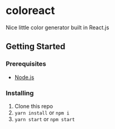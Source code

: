 # coloreact
Nice little color generator built in React.js

## Getting Started

### Prerequisites

* [Node.js](https://nodejs.org/en/)

### Installing

1. Clone this repo
2. `yarn install` or `npm i`
3. `yarn start` or `npm start`
